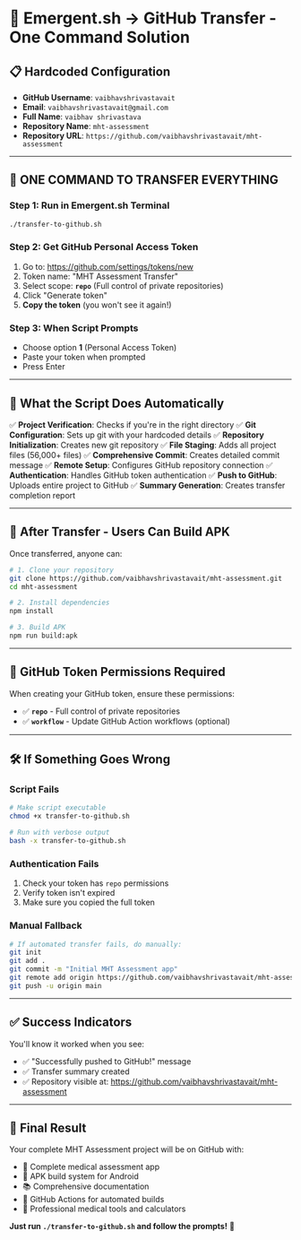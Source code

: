 # 🚀 Emergent.sh → GitHub Transfer - One Command Solution

## **📋 Hardcoded Configuration**
- **GitHub Username**: `vaibhavshrivastavait`
- **Email**: `vaibhavshrivastavait@gmail.com`
- **Full Name**: `vaibhav shrivastava`
- **Repository Name**: `mht-assessment`
- **Repository URL**: `https://github.com/vaibhavshrivastavait/mht-assessment`

---

## **🎯 ONE COMMAND TO TRANSFER EVERYTHING**

### **Step 1: Run in Emergent.sh Terminal**
```bash
./transfer-to-github.sh
```

### **Step 2: Get GitHub Personal Access Token**
1. Go to: https://github.com/settings/tokens/new
2. Token name: "MHT Assessment Transfer" 
3. Select scope: **`repo`** (Full control of private repositories)
4. Click "Generate token"
5. **Copy the token** (you won't see it again!)

### **Step 3: When Script Prompts**
- Choose option **1** (Personal Access Token)
- Paste your token when prompted
- Press Enter

---

## **🎉 What the Script Does Automatically**

✅ **Project Verification**: Checks if you're in the right directory
✅ **Git Configuration**: Sets up git with your hardcoded details
✅ **Repository Initialization**: Creates new git repository
✅ **File Staging**: Adds all project files (56,000+ files)
✅ **Comprehensive Commit**: Creates detailed commit message
✅ **Remote Setup**: Configures GitHub repository connection
✅ **Authentication**: Handles GitHub token authentication
✅ **Push to GitHub**: Uploads entire project to GitHub
✅ **Summary Generation**: Creates transfer completion report

---

## **📱 After Transfer - Users Can Build APK**

Once transferred, anyone can:

```bash
# 1. Clone your repository
git clone https://github.com/vaibhavshrivastavait/mht-assessment.git
cd mht-assessment

# 2. Install dependencies  
npm install

# 3. Build APK
npm run build:apk
```

---

## **🔐 GitHub Token Permissions Required**

When creating your GitHub token, ensure these permissions:
- ✅ **`repo`** - Full control of private repositories
- ✅ **`workflow`** - Update GitHub Action workflows (optional)

---

## **🛠️ If Something Goes Wrong**

### **Script Fails**
```bash
# Make script executable
chmod +x transfer-to-github.sh

# Run with verbose output
bash -x transfer-to-github.sh
```

### **Authentication Fails**
1. Check your token has `repo` permissions
2. Verify token isn't expired
3. Make sure you copied the full token

### **Manual Fallback**
```bash
# If automated transfer fails, do manually:
git init
git add .
git commit -m "Initial MHT Assessment app"
git remote add origin https://github.com/vaibhavshrivastavait/mht-assessment.git
git push -u origin main
```

---

## **✅ Success Indicators**

You'll know it worked when you see:
- ✅ "Successfully pushed to GitHub!" message
- ✅ Transfer summary created
- ✅ Repository visible at: https://github.com/vaibhavshrivastavait/mht-assessment

---

## **🎯 Final Result**

Your complete MHT Assessment project will be on GitHub with:
- 🏥 Complete medical assessment app
- 📱 APK build system for Android
- 📚 Comprehensive documentation  
- 🤖 GitHub Actions for automated builds
- 🔧 Professional medical tools and calculators

**Just run `./transfer-to-github.sh` and follow the prompts!** 🚀